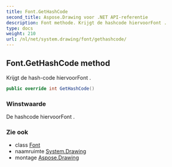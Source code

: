 ```yaml
---
title: Font.GetHashCode
second_title: Aspose.Drawing voor .NET API-referentie
description: Font methode. Krijgt de hashcode hiervoorFont .
type: docs
weight: 210
url: /nl/net/system.drawing/font/gethashcode/
---
```

## Font.GetHashCode method

Krijgt de hash-code hiervoorFont .

```csharp
public override int GetHashCode()
```

### Winstwaarde

De hashcode hiervoorFont .

### Zie ook

* class [Font](../)
* naamruimte [System.Drawing](../../font/)
* montage [Aspose.Drawing](../../../)


